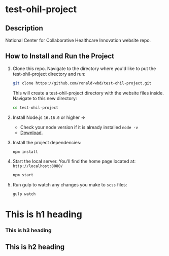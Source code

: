 # test-ohil-project
## Description
National Center for Collaborative Healthcare Innovation website repo.

## How to Install and Run the Project
1. Clone this repo. Navigate to the directory where you'd like to put the test-ohil-project directory and run:
    ```bash
    git clone https://github.com/ronald-wbd/test-ohil-project.git
    ```
    
    This will create a test-ohil-project directory with the website files inside. Navigate to this new directory:
    ```bash
    cd test-ohil-project
    ```

1. Install Node.js `16.16.0` or higher =>
    * Check your node version if it is already installed `node -v`
    * [Download](https://nodejs.org/en/).    

1. Install the project dependencies:
    ```bash
    npm install
    ```
    
1. Start the local server. You'll find the home page located at: `http://localhost:8080/`
    ```bash
    npm start
    ```

1. Run gulp to watch any changes you make to `scss` files:
    ```bash
    gulp watch


# This is h1 heading
### This is h3 heading
## This is h2 heading
